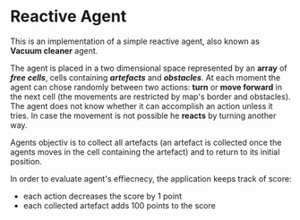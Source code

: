 # Reactive Agent

This is an implementation of a simple reactive agent, also known as **Vacuum cleaner** agent.

The agent is placed in a two dimensional space represented by an **array** of **_free cells_**, cells 
containing **_artefacts_** and **_obstacles_**. At each moment the agent can chose randomly between two 
actions: **turn** or **move forward** in the next cell (the movements are restricted by map's border 
and obstacles). The agent does not know whether it can accomplish an action unless it tries. In case the
movement is not possible he **reacts** by turning another way.

Agents objectiv is to collect all artefacts (an artefact is collected once the agents moves in the
cell containing the artefact) and to return to its initial position.

In order to evaluate agent's effiecnecy, the application keeps track of score:
- each action decreases the score by 1 point
- each collected artefact adds 100 points to the score

